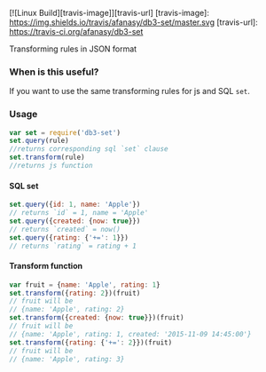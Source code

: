 [![Linux Build][travis-image]][travis-url]
[travis-image]: https://img.shields.io/travis/afanasy/db3-set/master.svg
[travis-url]: https://travis-ci.org/afanasy/db3-set

Transforming rules in JSON format

### When is this useful?
If you want to use the same transforming rules for js and SQL `set`.

### Usage
```js
var set = require('db3-set')
set.query(rule)
//returns corresponding sql `set` clause
set.transform(rule)
//returns js function
```
#### SQL set
```js
set.query({id: 1, name: 'Apple'})
// returns `id` = 1, name = 'Apple'
set.query({created: {now: true}})
// returns `created` = now()
set.query({rating: {'+=': 1}})
// returns `rating` = rating + 1
```

#### Transform function
```js
var fruit = {name: 'Apple', rating: 1}
set.transform({rating: 2})(fruit)
// fruit will be
// {name: 'Apple', rating: 2}
set.transform({created: {now: true}})(fruit)
// fruit will be
// {name: 'Apple', rating: 1, created: '2015-11-09 14:45:00'}
set.transform({rating: {'+=': 2}})(fruit)
// fruit will be
// {name: 'Apple', rating: 3}
```
